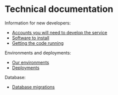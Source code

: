 # Technical documentation

Information for new developers:
* [Accounts you will need to develop the service](Accounts%20you%20will%20need%20to%20develop%20the%20service.md)
* [Software to install](Software%20to%20install.md)
* [Getting the code running](Getting%20the%20code%20running.md)

Environments and deployments:
* [Our environments](Our%20environments.md)
* [Deployments](Deployments.md)

Database:
* [Database migrations](Database%20migrations.md)
